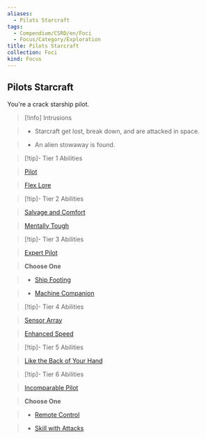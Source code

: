 ```yaml
---
aliases:
  - Pilots Starcraft
tags:
  - Compendium/CSRD/en/Foci
  - Focus/Category/Exploration
title: Pilots Starcraft
collection: Foci
kind: Focus
---
```

## Pilots Starcraft    
You're a crack starship pilot.    
  
>[!info] Intrusions    
>- Starcraft get lost, break down, and are attacked in space.    
>- An alien stowaway is found.    
  
  
>[!tip]- Tier 1 Abilities    
> [Pilot](Pilot.md)    
> [Flex Lore](Flex-Lore.md)    
  
  
>[!tip]- Tier 2 Abilities    
> [Salvage and Comfort](Salvage-and-Comfort.md)    
> [Mentally Tough](Mentally-Tough.md)    
  
  
>[!tip]- Tier 3 Abilities    
> [Expert Pilot](Expert-Pilot.md)    
> **Choose One**    
>- [Ship Footing](Ship-Footing.md)    
>- [Machine Companion](Machine-Companion.md)    
  
  
>[!tip]- Tier 4 Abilities    
> [Sensor Array](Sensor-Array.md)    
> [Enhanced Speed](Enhanced-Speed.md)    
  
  
>[!tip]- Tier 5 Abilities    
> [Like the Back of Your Hand](Like-the-Back-of-Your-Hand.md)    
  
  
>[!tip]- Tier 6 Abilities    
> [Incomparable Pilot](Incomparable-Pilot.md)    
> **Choose One**    
>- [Remote Control](Remote-Control.md)    
>- [Skill with Attacks](Skill-With-Attacks.md)